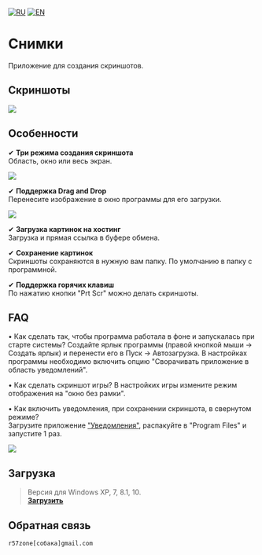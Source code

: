 [![RU](https://user-images.githubusercontent.com/9499881/27683795-5b0fbac6-5cd8-11e7-929c-057833e01fb1.png)](https://github.com/r57zone/Snapshots-for-Windows/blob/master/README.md) [![EN](https://user-images.githubusercontent.com/9499881/33184537-7be87e86-d096-11e7-89bb-f3286f752bc6.png)](https://github.com/r57zone/Snapshots-for-Windows/blob/master/README.EN.md)

# Снимки
Приложение для создания скриншотов.

## Скриншоты
![](https://cloud.githubusercontent.com/assets/9499881/7238897/df3ef0a8-e7b6-11e4-83d1-67605af2913d.png)

## Особенности

✔ **Три режима создания скриншота**<br>
Область, окно или весь экран.<br>

![](https://cloud.githubusercontent.com/assets/9499881/7239173/c7e9586a-e7b8-11e4-8a56-d04c4413df06.png)

✔ **Поддержка Drag and Drop**<br>
Перенесите изображение в окно программы для его загрузки.<br>

![](https://cloud.githubusercontent.com/assets/9499881/7239082/2ffeeb96-e7b8-11e4-915e-71d35b4e9038.png)

✔ **Загрузка картинок на хостинг**<br>
Загрузка и прямая ссылка в буфере обмена.<br>

✔ **Сохранение картинок**<br>
Скриншоты сохраняются в нужную вам папку. По умолчанию в папку с программной.<br>

✔ **Поддержка горячих клавиш**<br>
По нажатию кнопки "Prt Scr" можно делать скриншоты. 

## FAQ

• Как сделать так, чтобы программа работала в фоне и запускалась при старте системы?
Создайте ярлык программы (правой кнопкой мыши → Создать ярлык) и перенести его в Пуск → Автозагрузка. В настройках программы необходимо включить опцию "Сворачивать приложение в область уведомлений".

• Как сделать скриншот игры?
В настройких игры измените режим отображения на "окно без рамки".

• Как включить уведомления, при сохранении скриншота, в свернутом режиме?<br>
Загрузите приложение ["Уведомления"](https://github.com/r57zone/notifications), распакуйте в "Program Files" и запустите 1 раз.

![](https://cloud.githubusercontent.com/assets/9499881/19398283/f4081440-925c-11e6-8caf-1fde2b99d8a6.jpg)

## Загрузка
>Версия для Windows XP, 7, 8.1, 10.<br>
**[Загрузить](https://github.com/r57zone/Snapshots-for-Windows/releases)**<br>

## Обратная связь
`r57zone[собака]gmail.com`